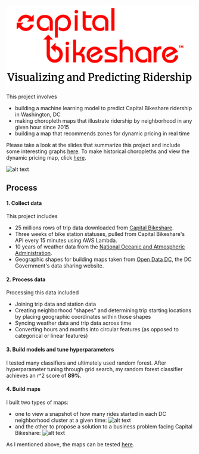 ![alt text](https://github.com/josephimathias/Cap_Bikeshare_Project/blob/master/images/header.png)

This project involves 
* building a machine learning model to predict Capital Bikeshare ridership in Washington, DC
* making choropleth maps that illustrate ridership by neighborhood in any given hour since 2015
* building a map that recommends zones for dynamic pricing in real time

Please take a look at the slides that summarize this project and include some interesting graphs [here](https://github.com/josephimathias/Cap_Bikeshare_Project/blob/master/slides.pdf). To make historical choropleths and view the dynamic pricing map, click [here](https://obscure-garden-58632.herokuapp.com).

![alt text](https://github.com/josephimathias/Cap_Bikeshare_Project/blob/master/images/model_gif.gif)

## Process

#### 1. Collect data

This project includes
* 25 millions rows of trip data downloaded from [Capital Bikeshare](https://www.capitalbikeshare.com/system-data).
* Three weeks of bike station statuses, pulled from Capital Bikeshare's API every 15 minutes using AWS Lambda.
* 10 years of weather data from the [National Oceanic and Atmospheric Administration](https://www.noaa.gov).
* Geographic shapes for building maps taken from [Open Data DC](https://opendata.dc.gov), the DC Government's data sharing website. 

#### 2. Process data

Processing this data included
* Joining trip data and station data
* Creating neighborhood "shapes" and determining trip starting locations by placing geographic coordinates within those shapes
* Syncing weather data and trip data across time
* Converting hours and months into circular features (as opposed to categorical or linear features)

#### 3. Build models and tune hyperparameters

I tested many classifiers and ultimately used random forest. After hyperparameter tuning through grid search, my random forest classifier achieves an r^2 score of **89%**.

#### 4. Build maps

I built two types of maps:
* one to view a snapshot of how many rides started in each DC neighborhood cluster at a given time: 
![alt text](https://github.com/josephimathias/Cap_Bikeshare_Project/blob/master/images/historical_maps_gif.gif)
* and the other to propose a solution to a business problem facing Capital Bikeshare:
![alt text](https://github.com/josephimathias/Cap_Bikeshare_Project/blob/master/images/dynamic_pricing_gif.gif)

As I mentioned above, the maps can be tested [here](https://obscure-garden-58632.herokuapp.com).
